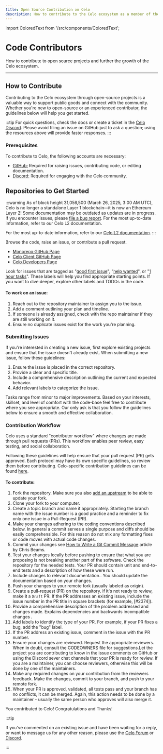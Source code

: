 ```yaml
---
title: Open Source Contribution on Celo
description: How to contribute to the Celo ecosystem as a member of the community.
---
```

import ColoredText from '/src/components/ColoredText';

# Code Contributors

How to contribute to open source projects and further the growth of the Celo ecosystem.

---

## How to Contribute

Contributing to the Celo ecosystem through open-source projects is a valuable way to support public goods and connect with the community. Whether you're new to open-source or an experienced contributor, the guidelines below will help you get started.

:::tip
For quick questions, check the docs or create a ticket in the [Celo Discord](https://discord.com/invite/celo). Please avoid filing an issue on GitHub just to ask a question; using the resources above will provide faster responses.
:::

### Prerequisites

To contribute to Celo, the following accounts are necessary:

- <ColoredText>[GitHub:](https://github.com/celo-org)</ColoredText> Required for raising issues, contributing code, or editing documentation.
- <ColoredText>[Discord:](https://discord.com/invite/celo)</ColoredText> Required for engaging with the Celo community.

## Repositories to Get Started

:::warning
As of block height 31,056,500 (March 26, 2025, 3:00 AM UTC), Celo is no longer a standalone Layer 1 blockchain—it is now an Ethereum Layer 2!
Some documentation may be outdated as updates are in progress. If you encounter issues, please [file a bug report](https://github.com/celo-org/docs/issues/new/choose).
For the most up-to-date information, refer to our Celo L2 documentation.

For the most up-to-date information, refer to our [Celo L2 documentation](https://docs.celo.org/cel2).
:::

Browse the code, raise an issue, or contribute a pull request.

- [Monorepo GitHub Page](https://github.com/celo-org/celo-monorepo)
- [Celo Client GitHub Page](https://github.com/celo-org/celo-blockchain)
- [Celo Developers Page](https://celo.org/developers)

Look for issues that are tagged as "[good first issue](https://github.com/celo-org/celo-monorepo/issues?q=is%3Aopen+is%3Aissue+label%3A%22good+first+issue%22)", "[help wanted](https://github.com/celo-org/celo-monorepo/issues?utf8=%E2%9C%93&q=is%3Aopen+is%3Aissue+label%3A%22help+wanted%22)", or "[1 hour tasks](https://github.com/celo-org/celo-monorepo/issues?q=is%3Aopen+is%3Aissue+label%3A%221+hour+tasks%22)". These labels will help you find appropriate starting points. If you want to dive deeper, explore other labels and TODOs in the code.

#### To work on an issue:
1. Reach out to the repository maintainer to assign you to the issue.
2. Add a comment outlining your plan and timeline.
3. If someone is already assigned, check with the repo maintainer if they are still working on it.
4. Ensure no duplicate issues exist for the work you're planning.

### Submitting Issues

If you're interested in creating a new issue, first explore existing projects and ensure that the issue doesn't already exist. When submitting a new issue, follow these guidelines:

1. Ensure the issue is placed in the correct repository.
2. Provide a clear and specific title.
3. Include a comprehensive description outlining the current and expected behavior.
4. Add relevant labels to categorize the issue.

Tasks range from minor to major improvements. Based on your interests, skillset, and level of comfort with the code-base feel free to contribute where you see appropriate. Our only ask is that you follow the guidelines below to ensure a smooth and effective collaboration. 

### Contribution Workflow

Celo uses a standard "contributor workflow" where changes are made through pull requests (PRs). This workflow enables peer review, easy testing, and social collaboration.

Following these guidelines will help ensure that your pull request (PR) gets approved. Each protocol may have its own specific guidelines, so review them before contributing. Celo-specific contribution guidelines can be found <ColoredText>[here](./guides//guidelines.md)</ColoredText>. 

#### To contribute:

1. <ColoredText>Fork the repository</ColoredText>. Make sure you also [add an upstream](https://docs.github.com/en/pull-requests/collaborating-with-pull-requests/working-with-forks/syncing-a-fork) to be able to update your fork.
2. <ColoredText>Clone your fork</ColoredText> to your computer.
3. <ColoredText>Create a topic branch</ColoredText> and name it appropriately. Starting the branch name with the issue number is a good practice and a reminder to fix only one issue in a Pull-Request (PR).
4. <ColoredText>Make your changes</ColoredText> adhering to the coding conventions described below.  In general a commit serves a single purpose and diffs should be easily comprehensible. For this reason do not mix any formatting fixes or code moves with actual code changes.
5. <ColoredText>Commit your changes</ColoredText>  see [How to Write a Git Commit Message](https://cbea.ms/git-commit/) article by Chris Beams.
6. <ColoredText>Test your changes locally</ColoredText> before pushing to ensure that what you are proposing is not breaking another part of the software. Check the repository for the needed tests. Your PR should contain unit and end-to-end tests and a description of how these were run.
7. <ColoredText> Include changes to relevant documentation.</ColoredText>. You should update the documentation based on your changes. 
8. <ColoredText>Push your changes</ColoredText> to your remote fork (usually labeled as  origin).
9. <ColoredText>Create a pull-request (PR)</ColoredText> on the repository. If it's not ready to review, make it a <ColoredText>`Draft` PR</ColoredText>. If the PR addresses an existing issue, include the issue number in the PR title in square brackets (for example,  [#2374]). 
10. Provide a <ColoredText>comprehensive description </ColoredText> of the problem addressed and changes made. Explains dependencies and backwards incompatible changes .
11. <ColoredText>Add labels</ColoredText> to identify the type of your PR.  For example, if your PR fixes a bug, add the "bug" label.
12. If the PR address an existing issue, comment in the issue with the PR number.
13. <ColoredText>Ensure your changes are reviewed</ColoredText>. Request the appropriate reviewers. When in doubt, consult the CODEOWNERS file for suggestions.Let the project you are contributing to know in the issue comments on GitHub or using the Discord sever chat channels that your PR is ready for review. If you are a maintainer, you can choose reviewers, otherwise this will be done by one of the maintainers.
14. <ColoredText>Make any required changes</ColoredText> on your contribution from the reviewers feedback.  Make the changes, commit to your branch, and push to your remote fork.
15. <ColoredText>When your PR is approved, validated</ColoredText>, all tests pass and your branch has no conflicts, it can be merged. Again, this action needs to be done by a maintainer - usually the same person who approves will also merge it.


You contributed to Celo! Congratulations and Thanks!

:::tip

If you've commented on an existing issue and have been waiting for a reply, or want to message us for any other reason, please use the [Celo Forum](https://forum.celo.org/) or [Discord](https://chat.celo.org/).

:::


